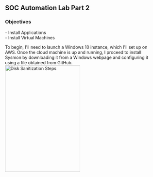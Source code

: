 <h2>SOC Automation Lab Part 2 </h2>

<h3>Objectives</h3>
- Install Applications 
<br />
- Install Virtual Machines
<br />

To begin, I'll need to launch a Windows 10 instance, which I'll set up on AWS. Once the cloud machine is up and running, I proceed to install Sysmon by downloading it from a Windows webpage and configuring it using a file obtained from GitHub. 
<br />
<img src="" height="30%" width="70%" alt="Disk Sanitization Steps"/>
